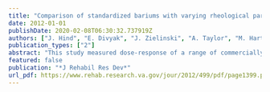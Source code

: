 ```yaml
---
title: "Comparison of standardized bariums with varying rheological parameters on swallowing kinematics in males"
date: 2012-01-01
publishDate: 2020-02-08T06:30:32.737919Z
authors: ["J. Hind", "E. Divyak", "J. Zielinski", "A. Taylor", "M. Hartman", "R. Gangnon", "J. Robbins"]
publication_types: ["2"]
abstract: "This study measured dose-response of a range of commercially available liquid barium materials designed for use in videofluoroscopic oropharyngeal swallowing assessments, particularly as they relate to the necessity of adding a thickening agent for swallow safety. A group of 25 adult males representing various medical diagnoses consented to participate, with 16 qualifying to complete a videofluoroscopic swallowing assessment with liquid barium materials of three viscosities (nectar: 300 cP, thin honey: 1,500 cP, thick honey: 3,000 cP). Outcome measures included airway invasion (Penetration-Aspiration score), postswallow residue, and patient preference. Penetration-Aspiration and residue scores did not significantly differ between thin honey and thick honey bariums. Significantly more severe airway invasion was observed with nectar boluses than with two levels of honey boluses (p < 0.001). Significantly more residue was observed in the oral cavity (p < 0.002) and valleculae (p < 0.001) with thin and thick honey bariums than with nectar barium. Thin honey was rated as 'easy' or 'average' to drink by 67% of subjects, compared with 54% for thick honey. This study supports the use of thin honey barium over thick honey barium during videofluoroscopic swallowing assessments because the two honey bariums were comparable in terms of airway protection and postswallow residue in the oropharynx and the thin honey was preferred by patients."
featured: false
publication: "*J Rehabil Res Dev*"
url_pdf: https://www.rehab.research.va.gov/jour/2012/499/pdf/page1399.pdf
---
```


